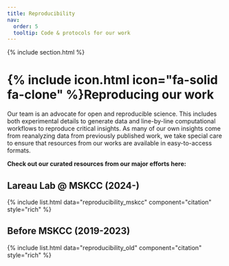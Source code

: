 ```yaml
---
title: Reproducibility
nav:
  order: 5
  tooltip: Code & protocols for our work
---
```


{% include section.html %}


# {% include icon.html icon="fa-solid fa-clone" %}Reproducing our work

Our team is an advocate for open and reproducible science. This includes both 
experimental details to generate data and line-by-line computational workflows
to reproduce critical insights. As many of our own insights come from reanalyzing
data from previously published work, 
we take special care to ensure that resources from our works are available
in easy-to-access formats. 

<b>Check out our curated resources from our major efforts here:</b>


## Lareau Lab @ MSKCC (2024-)

{% include list.html data="reproducibility_mskcc" component="citation" style="rich" %}


## Before MSKCC  (2019-2023)

{% include list.html data="reproducibility_old" component="citation" style="rich" %}



  
  